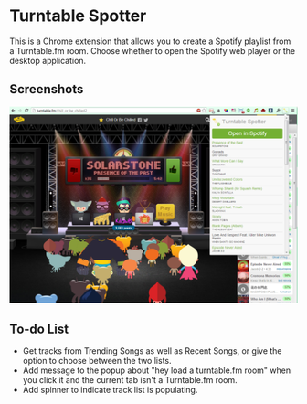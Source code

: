 # Turntable Spotter

This is a Chrome extension that allows you to create a Spotify playlist from
a Turntable.fm room. Choose whether to open the Spotify web player or the
desktop application.

## Screenshots

![Screenshot of Turntable Spotter](https://raw.githubusercontent.com/cheshire137/chrome_turntable_spotter/master/screenshot.png)

## To-do List

* Get tracks from Trending Songs as well as Recent Songs, or give the option to choose between the two lists.
* Add message to the popup about "hey load a turntable.fm room" when you click it and the current tab isn't a Turntable.fm room.
* Add spinner to indicate track list is populating.
